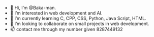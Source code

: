 - 👋 Hi, I’m @Baka-man.
- 👀 I’m interested in web development and AI.
- 🌱 I’m currently learning C, CPP, CSS, Python, Java Script, HTML.
- 💞️ I’m looking to collaborate on small projects in web development. 
- 📫 contact me through my number given 8287449132

<!---
Baka-man/Baka-man is a ✨ special ✨ repository because its `README.md` (this file) appears on your GitHub profile.
You can click the Preview link to take a look at your changes.
--->
